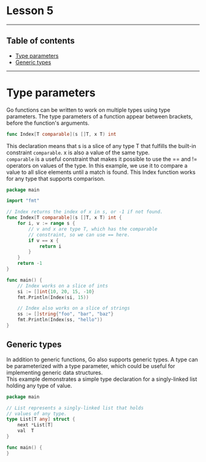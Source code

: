 # Lesson 5

----------------------

## Table of contents
- [Type parameters](#type-parameters)
- [Generic types](#generic-types)

---------------------

# Type parameters
Go functions can be written to work on multiple types using type parameters. The type parameters of a function appear between brackets, before the function's arguments.
```go
func Index[T comparable](s []T, x T) int
```
This declaration means that s is a slice of any type T that fulfills the built-in constraint `comparable`. x is also a value of the same type.  
`comparable` is a useful constraint that makes it possible to use the == and != operators on values of the type. In this example, we use it to compare a value to all slice elements until a match is found. This Index function works for any type that supports comparison.
```go
package main

import "fmt"

// Index returns the index of x in s, or -1 if not found.
func Index[T comparable](s []T, x T) int {
	for i, v := range s {
		// v and x are type T, which has the comparable
		// constraint, so we can use == here.
		if v == x {
			return i
		}
	}
	return -1
}

func main() {
	// Index works on a slice of ints
	si := []int{10, 20, 15, -10}
	fmt.Println(Index(si, 15))

	// Index also works on a slice of strings
	ss := []string{"foo", "bar", "baz"}
	fmt.Println(Index(ss, "hello"))
}
```
## Generic types
In addition to generic functions, Go also supports generic types. A type can be parameterized with a type parameter, which could be useful for implementing generic data structures.  
This example demonstrates a simple type declaration for a singly-linked list holding any type of value.
```go
package main

// List represents a singly-linked list that holds
// values of any type.
type List[T any] struct {
	next *List[T]
	val  T
}

func main() {
}
```